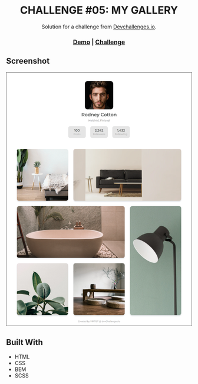 <h1 align="center">CHALLENGE #05: MY GALLERY</h1>   

<div align="center">
   Solution for a challenge from  <a href="http://devchallenges.io" target="_blank">Devchallenges.io</a>.
</div>

<div align="center">
  <h3>
    <a href="https://virt1st.github.io/devchallenges-my-gallery/">Demo</a>
    <span> | </span>
    <a href="https://devchallenges.io/challenges/gcbWLxG6wdennelX7b8I">Challenge</a>
  </h3>
</div>

## Screenshot

![screenshot](img/screenshot.png)

## Built With

-   HTML
-   CSS
-   BEM
-   SCSS
